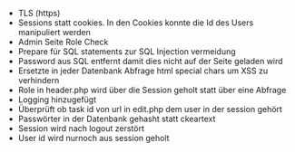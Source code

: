 - TLS (https)
- Sessions statt cookies. In den Cookies konnte die Id des Users manipuliert werden
- Admin Seite Role Check
- Prepare für SQL statements zur SQL Injection vermeidung
- Password aus SQL entfernt damit dies nicht auf der Seite geladen wird
- Ersetzte in jeder Datenbank Abfrage html special chars um XSS zu verhindern
- Role in header.php wird über die Session geholt statt über eine Abfrage
- Logging hinzugefügt
- Überprüft ob task id von url in edit.php dem user in der session gehört
- Passwörter in der Datenbank gehasht statt ckeartext
- Session wird nach logout zerstört
- User id wird nurnoch aus session geholt
